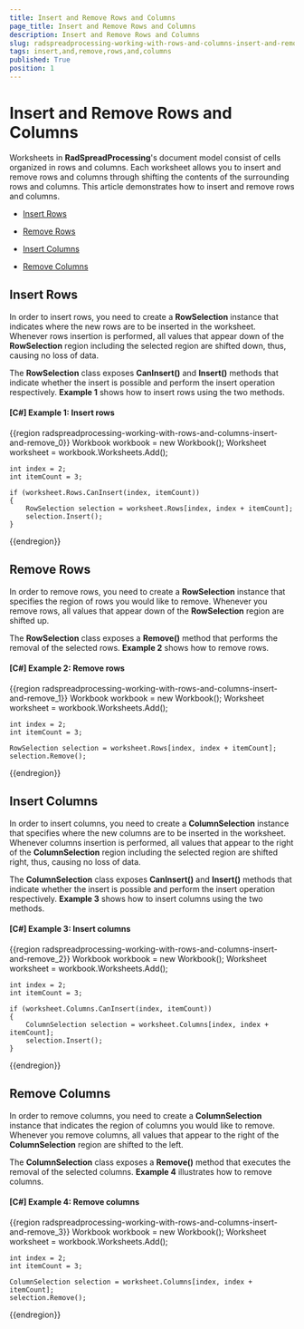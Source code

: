 ```yaml
---
title: Insert and Remove Rows and Columns
page_title: Insert and Remove Rows and Columns
description: Insert and Remove Rows and Columns
slug: radspreadprocessing-working-with-rows-and-columns-insert-and-remove
tags: insert,and,remove,rows,and,columns
published: True
position: 1
---
```


# Insert and Remove Rows and Columns



Worksheets in __RadSpreadProcessing__'s document model consist of cells organized in rows and columns. Each worksheet allows you to insert and remove rows and columns through shifting the contents of the surrounding rows and columns. This article demonstrates how to insert and remove rows and columns.
      

* [Insert Rows](#insert-rows)

* [Remove Rows](#remove-rows)

* [Insert Columns](#insert-columns)

* [Remove Columns](#remove-columns)

## Insert Rows

In order to insert rows, you need to create a __RowSelection__ instance that indicates where the new rows are to be inserted in the worksheet. Whenever rows insertion is performed, all values that appear down of the __RowSelection__ region including the selected region are shifted down, thus, causing no loss of data.
        

The __RowSelection__ class exposes __CanInsert()__ and __Insert()__ methods that indicate whether the insert is possible and perform the insert operation respectively. __Example 1__ shows how to insert rows using the two methods.
        

#### __[C#] Example 1: Insert rows__

{{region radspreadprocessing-working-with-rows-and-columns-insert-and-remove_0}}
    Workbook workbook = new Workbook();
    Worksheet worksheet = workbook.Worksheets.Add();

    int index = 2;
    int itemCount = 3;

    if (worksheet.Rows.CanInsert(index, itemCount))
    {
        RowSelection selection = worksheet.Rows[index, index + itemCount];
        selection.Insert();
    }
{{endregion}}



## Remove Rows

In order to remove rows, you need to create a __RowSelection__ instance that specifies the region of rows you would like to remove. Whenever you remove rows, all values that appear down of the __RowSelection__ region are shifted up.
        

The __RowSelection__ class exposes a __Remove()__ method that performs the removal of the selected rows. __Example 2__ shows how to remove rows.
        

#### __[C#] Example 2: Remove rows__

{{region radspreadprocessing-working-with-rows-and-columns-insert-and-remove_1}}
    Workbook workbook = new Workbook();
    Worksheet worksheet = workbook.Worksheets.Add();

    int index = 2;
    int itemCount = 3;

    RowSelection selection = worksheet.Rows[index, index + itemCount];
    selection.Remove();
{{endregion}}



## Insert Columns

In order to insert columns, you need to create a __ColumnSelection__ instance that specifies where the new columns are to be inserted in the worksheet. Whenever columns insertion is performed, all values that appear to the right of the __ColumnSelection__ region including the selected region are shifted right, thus, causing no loss of data.
        

The __ColumnSelection__ class exposes __CanInsert()__ and __Insert()__ methods that indicate whether the insert is possible and perform the insert operation respectively. __Example 3__ shows how to insert columns using the two methods.
        

#### __[C#] Example 3: Insert columns__

{{region radspreadprocessing-working-with-rows-and-columns-insert-and-remove_2}}
    Workbook workbook = new Workbook();
    Worksheet worksheet = workbook.Worksheets.Add();

    int index = 2;
    int itemCount = 3;

    if (worksheet.Columns.CanInsert(index, itemCount))
    {
        ColumnSelection selection = worksheet.Columns[index, index + itemCount];
        selection.Insert();
    }
{{endregion}}



## Remove Columns

In order to remove columns, you need to create a __ColumnSelection__ instance that indicates the region of columns you would like to remove. Whenever you remove columns, all values that appear to the right of the __ColumnSelection__ region are shifted to the left.
        

The __ColumnSelection__ class exposes a __Remove()__ method that executes the removal of the selected columns. __Example 4__ illustrates how to remove columns.
        

#### __[C#] Example 4: Remove columns__

{{region radspreadprocessing-working-with-rows-and-columns-insert-and-remove_3}}
    Workbook workbook = new Workbook();
    Worksheet worksheet = workbook.Worksheets.Add();

    int index = 2;
    int itemCount = 3;

    ColumnSelection selection = worksheet.Columns[index, index + itemCount];
    selection.Remove();
{{endregion}}


